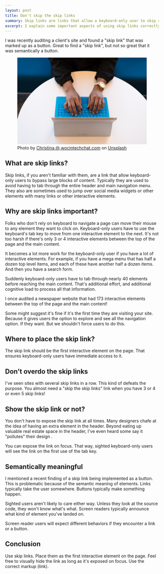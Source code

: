 ```yaml
---
layout: post
title: Don't skip the skip links
summary: Skip links are links that allow a keyboard-only user to skip specific content. It is important that the markup is done properly for them to work as intended.
excerpt: I explain some important aspects of using skip links correctly to improve accessibility and usability.
---
```

I was recently auditing a client's site and found a "skip link" that was marked up as a button. Great to find a "skip link", but not so great that it was semantically a button.

<figure>
    <img src="/img/hands-on-surface.jpg" alt="Hands of a woman of color typing on a blue keyboard of a Microsoft Surface tablet.">
    <figcaption class="image-caption"><span>Photo by </span><a href="https://unsplash.com/es/@wocintechchat" rel="">Christina @ wocintechchat.com</a><span> on </span><a href="https://unsplash.com" rel="">Unsplash</a></figcaption>
</figure>

## What are skip links?

Skip links, if you aren't familiar with them, are a link that allow keyboard-only users to bypass large blocks of content. Typically they are used to avoid having to tab through the entire header and main navigation menu. They also are sometimes used to jump over social media widgets or other elements with many links or other interactive elements.
## Why are skip links important?

Folks who don't rely on keyboard to navigate a page can move their mouse to any element they want to click on. Keyboard-only users have to use the keyboard's tab key to move from one interactive element to the next. It's not too harsh if there's only 3 or 4 interactive elements between the top of the page and the main content.

It becomes a lot more work for the keyboard-only user if you have a lot of interactive elements. For example, if you have a mega menu that has half a dozen top level items, and each of these have another half a dozen items. And then you have a search form.

Suddenly keyboard-only users have to tab through nearly 40 elements before reaching the main content. That's additional effort, and additional cognitive load to process all that information.

<div class="inline-quote">I once audited a newspaper website that had 173 interactive elements between the top of the page and the main content!</div>

Some might suggest it's fine if it's the first time they are visiting your site. Because it gives users the option to explore and see all the navigation option. If they want. But we shouldn't force users to do this.
## Where to place the skip link?

The skip link should be the first interactive element on the page. That ensures keyboard-only users have immediate access to it.
## Don't overdo the skip links

I've seen sites with several skip links in a row. This kind of defeats the purpose. You almost need a "skip the skip links" link when you have 3 or 4 or even 5 skip links!
## Show the skip link or not?

You don't have to expose the skip link at all times. Many designers chafe at the idea of having an extra element in the header. Beyond eating up valuable real estate space in the header, I've even heard some say it "pollutes" their design .

You can expose the link on focus. That way, sighted keyboard-only users will see the link on the first use of the tab key.
## Semantically meaningful

I mentioned a recent finding of a skip link being implemented as a button. This is problematic because of the semantic meaning of elements. Links typically take the user somewhere. Buttons typically make something happen.

Sighted users aren't likely to care either way. Unless they look at the source code, they won't know what's what. Screen readers typically announce what kind of element you've landed on.

Screen reader users will expect different behaviors if they encounter a link or a button.
## Conclusion
Use skip links. Place them as the first interactive element on the page. Feel free to visually hide the link as long as it's exposed on focus. Use the correct markup (link).